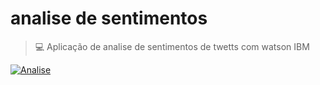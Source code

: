 # analise de sentimentos

> :computer: Aplicação de analise de sentimentos de twetts com watson IBM

[![Analise](http://img.youtube.com/vi/r_lVtSnz50I/0.jpg)](http://www.youtube.com/watch?v=r_lVtSnz50I "Vídeo da aplicação ")
